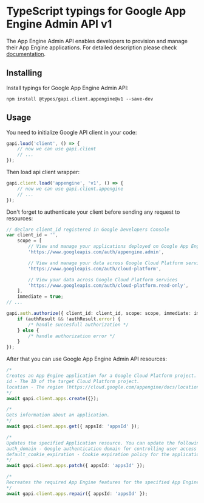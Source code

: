 # TypeScript typings for Google App Engine Admin API v1

The App Engine Admin API enables developers to provision and manage their App Engine applications.
For detailed description please check [documentation](https://cloud.google.com/appengine/docs/admin-api/).

## Installing

Install typings for Google App Engine Admin API:

```
npm install @types/gapi.client.appengine@v1 --save-dev
```

## Usage

You need to initialize Google API client in your code:

```typescript
gapi.load('client', () => {
    // now we can use gapi.client
    // ...
});
```

Then load api client wrapper:

```typescript
gapi.client.load('appengine', 'v1', () => {
    // now we can use gapi.client.appengine
    // ...
});
```

Don't forget to authenticate your client before sending any request to resources:

```typescript
// declare client_id registered in Google Developers Console
var client_id = '',
    scope = [
        // View and manage your applications deployed on Google App Engine
        'https://www.googleapis.com/auth/appengine.admin',

        // View and manage your data across Google Cloud Platform services
        'https://www.googleapis.com/auth/cloud-platform',

        // View your data across Google Cloud Platform services
        'https://www.googleapis.com/auth/cloud-platform.read-only',
    ],
    immediate = true;
// ...

gapi.auth.authorize({ client_id: client_id, scope: scope, immediate: immediate }, (authResult) => {
    if (authResult && !authResult.error) {
        /* handle succesfull authorization */
    } else {
        /* handle authorization error */
    }
});
```

After that you can use Google App Engine Admin API resources:

```typescript
/* 
Creates an App Engine application for a Google Cloud Platform project. Required fields:
id - The ID of the target Cloud Platform project.
location - The region (https://cloud.google.com/appengine/docs/locations) where you want the App Engine application located.For more information about App Engine applications, see Managing Projects, Applications, and Billing (https://cloud.google.com/appengine/docs/python/console/).  
*/
await gapi.client.apps.create({});

/* 
Gets information about an application.  
*/
await gapi.client.apps.get({ appsId: 'appsId' });

/* 
Updates the specified Application resource. You can update the following fields:
auth_domain - Google authentication domain for controlling user access to the application.
default_cookie_expiration - Cookie expiration policy for the application.  
*/
await gapi.client.apps.patch({ appsId: 'appsId' });

/* 
Recreates the required App Engine features for the specified App Engine application, for example a Cloud Storage bucket or App Engine service account. Use this method if you receive an error message about a missing feature, for example, Error retrieving the App Engine service account.  
*/
await gapi.client.apps.repair({ appsId: 'appsId' });
```
